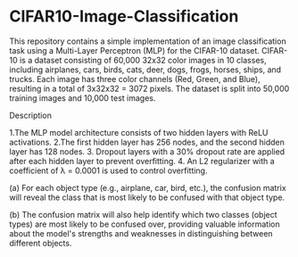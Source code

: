# CIFAR10-Image-Classification

This repository contains a simple implementation of an image classification task using a Multi-Layer Perceptron (MLP) for the CIFAR-10 dataset. CIFAR-10 is a dataset consisting of 60,000 32x32 color images in 10 classes, including airplanes, cars, birds, cats, deer, dogs, frogs, horses, ships, and trucks. Each image has three color channels (Red, Green, and Blue), resulting in a total of 3x32x32 = 3072 pixels. The dataset is split into 50,000 training images and 10,000 test images.

Description

1.The MLP model architecture consists of two hidden layers with ReLU activations.
2.The first hidden layer has 256 nodes, and the second hidden layer has 128 nodes.
3. Dropout layers with a 30% dropout rate are applied after each hidden layer to prevent overfitting.
4. An L2 regularizer with a coefficient of λ = 0.0001 is used to control overfitting.

(a) For each object type (e.g., airplane, car, bird, etc.), the confusion matrix will reveal the class that is most likely to be confused with that object type.

(b) The confusion matrix will also help identify which two classes (object types) are most likely to be confused over, providing valuable information about the model's strengths and weaknesses in distinguishing between different objects.
